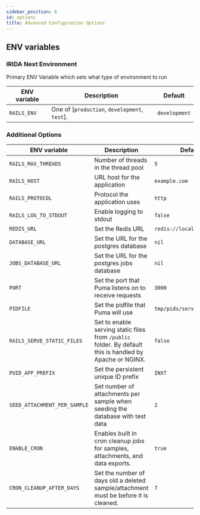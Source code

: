 ```yaml
---
sidebar_position: 6
id: options
title: Advanced Configuration Options
---
```


## ENV variables

### IRIDA Next Environment

Primary ENV Variable which sets what type of environment to run

| ENV variable | Description | Default |
| -------- | ------- | ------- |
| `RAILS_ENV` | One of [`production`, `development`, `test`]. | `development` |

### Additional Options

| ENV variable | Description | Default |
| -------- | ------- | ------- |
| `RAILS_MAX_THREADS` | Number of threads in the thread pool | `5` |
| `RAILS_HOST` | URL host for the application | `example.com` |
| `RAILS_PROTOCOL` | Protocol the application uses | `http` |
| `RAILS_LOG_TO_STDOUT` | Enable logging to stdout | `false` |
| `REDIS_URL` | Set the Redis URL | `redis://localhost:6379/1` |
| `DATABASE_URL` | Set the URL for the postgres database | `nil` |
| `JOBS_DATABASE_URL` | Set the URL for the postgres jobs database | `nil` |
| `PORT` | Set the port that Puma listens on to receive requests | `3000` |
| `PIDFILE` | Set the pidfile that Puma will use | `tmp/pids/server.pid` |
| `RAILS_SERVE_STATIC_FILES` | Set to enable serving static files from `/public` folder. By default this is handled by Apache or NGINX. | `false` |
| `PUID_APP_PREFIX` | Set the persistent unique ID prefix | `INXT` |
| `SEED_ATTACHMENT_PER_SAMPLE` | Set number of attachments per sample when seeding the database with test data | `2` |
| `ENABLE_CRON` | Enables built in cron cleanup jobs for samples, attachments, and data exports. | `true` |
| `CRON_CLEANUP_AFTER_DAYS` | Set the number of days old a deleted sample/attachment must be before it is cleaned. | `7` |

